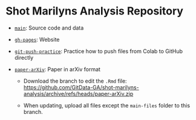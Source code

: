 # Shot Marilyns Analysis Repository

- [`main`](https://github.com/GitData-GA/shot-marilyns-analysis/tree/main): Source code and data

- [`gh-pages`](https://github.com/GitData-GA/shot-marilyns-analysis/tree/gh-pages): Website

- [`git-push-practice`](https://github.com/GitData-GA/shot-marilyns-analysis/tree/git-push-practice): Practice how to push files from Colab to GitHub directly

- [`paper-arXiv`](https://github.com/GitData-GA/shot-marilyns-analysis/tree/paper-arXiv): Paper in arXiv format

  - Download the branch to edit the `.Rmd` file: https://github.com/GitData-GA/shot-marilyns-analysis/archive/refs/heads/paper-arXiv.zip
 
  - When updating, upload all files except the `main-files` folder to this branch.
